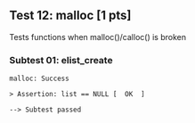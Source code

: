 ## Test 12: malloc [1 pts]

Tests functions when malloc()/calloc() is broken

### Subtest 01: elist_create
```
malloc: Success

> Assertion: list == NULL [  OK  ]

--> Subtest passed
```

